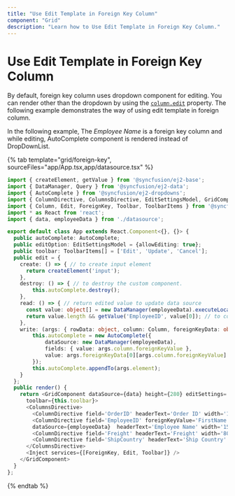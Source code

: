 ```yaml
---
title: "Use Edit Template in Foreign Key Column"
component: "Grid"
description: "Learn how to Use Edit Template in Foreign Key Column."
---
```


# Use Edit Template in Foreign Key Column

By default, foreign key column uses dropdown component for editing.
You can render other than the dropdown by using the [`column.edit`](../../api/grid/column/#edit) property.
The following example demonstrates the way of using edit template in foreign column.

In the following example, The *Employee Name* is a foreign key column and while editing,
AutoComplete component is rendered instead of DropDownList.

{% tab template="grid/foreign-key", sourceFiles="app/App.tsx,app/datasource.tsx" %}

```typescript
import { createElement, getValue } from '@syncfusion/ej2-base';
import { DataManager, Query } from '@syncfusion/ej2-data';
import { AutoComplete } from '@syncfusion/ej2-dropdowns';
import { ColumnDirective, ColumnsDirective, EditSettingsModel, GridComponent, Inject } from '@syncfusion/ej2-react-grids';
import { Column, Edit, ForeignKey, Toolbar, ToolbarItems } from '@syncfusion/ej2-react-grids';
import * as React from 'react';
import { data, employeeData } from './datasource';

export default class App extends React.Component<{}, {}> {
  public autoComplete: AutoComplete;
  public editOption: EditSettingsModel = {allowEditing: true};
  public toolbar: ToolbarItems[] = ['Edit', 'Update', 'Cancel'];
  public edit = {
    create: () => { // to create input element
      return createElement('input');
    },
    destroy: () => { // to destroy the custom component.
        this.autoComplete.destroy();
    },
    read: () => { // return edited value to update data source
      const value: object[] = new DataManager(employeeData).executeLocal(new Query().where('FirstName', 'equal', this.autoComplete.value));
      return value.length && getValue('EmployeeID', value[0]); // to convert foreign key value to local value.
    },
    write: (args: { rowData: object, column: Column, foreignKeyData: object, element: HTMLElement }) => { // to show the value for custom component
        this.autoComplete = new AutoComplete({
            dataSource: new DataManager(employeeData),
            fields: { value: args.column.foreignKeyValue },
            value: args.foreignKeyData[0][args.column.foreignKeyValue]
        });
        this.autoComplete.appendTo(args.element);
    }
  };
  public render() {
    return <GridComponent dataSource={data} height={280} editSettings= {this.editOption}
      toolbar={this.toolbar}>
      <ColumnsDirective>
        <ColumnDirective field='OrderID' headerText='Order ID' width='100' textAlign="Right" isPrimaryKey={true}/>
        <ColumnDirective field='EmployeeID' foreignKeyValue='FirstName' foreignKeyField='EmployeeID'
        dataSource={employeeData}  headerText='Employee Name' width='150' edit={this.edit}/>
        <ColumnDirective field='Freight' headerText='Freight' width='80' textAlign="Right" format='C2' editType='numericedit'/>
        <ColumnDirective field='ShipCountry' headerText='Ship Country' width='100' />
      </ColumnsDirective>
      <Inject services={[ForeignKey, Edit, Toolbar]} />
    </GridComponent>
  }
};
```

{% endtab %}
